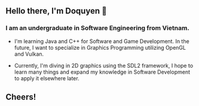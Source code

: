 ## Hello there, I'm Doquyen 👋

### I am an undergraduate in Software Engineering from Vietnam.

- I'm learning Java and C++ for Software and Game Development. In the future, I want to specialize in Graphics Programming utilizing OpenGL and Vulkan.

- Currently, I'm diving in 2D graphics using the SDL2 framework, I hope to learn many things and expand my knowledge in Software Development to apply it elsewhere later.

## Cheers!

